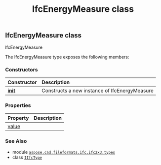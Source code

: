 ﻿---
title: IfcEnergyMeasure class
second_title: Aspose.CAD for Python via .NET API References
description: 
type: docs
weight: 430
url: /python-net/aspose.cad.fileformats.ifc.ifc2x3.types/ifcenergymeasure/
is_root: false
---

## IfcEnergyMeasure class

IfcEnergyMeasure



The IfcEnergyMeasure type exposes the following members:

### Constructors
| Constructor | Description |
| :- | :- |
| [__init__](/cad/python-net/aspose.cad.fileformats.ifc.ifc2x3.types/ifcenergymeasure/__init__/#) | Constructs a new instance of IfcEnergyMeasure |


### Properties
| Property | Description |
| :- | :- |
| [value](/cad/python-net/aspose.cad.fileformats.ifc.ifc2x3.types/ifcenergymeasure/value) |  |



### See Also
* module [`aspose.cad.fileformats.ifc.ifc2x3.types`](..)
* class [`IIfcType`](/cad/python-net/aspose.cad.fileformats.ifc/iifctype)
